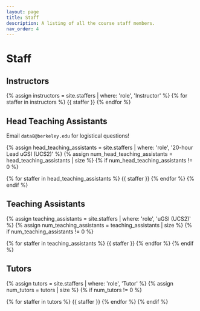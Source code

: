 ```yaml
---
layout: page
title: Staff
description: A listing of all the course staff members.
nav_order: 4
---
```


# **Staff**

<!-- Staff information is stored in the `_staffers` directory and rendered according to the layout file, `_layouts/staffer.html`. -->

## Instructors

<div class="role flex">
{% assign instructors = site.staffers | where: 'role', 'Instructor' %}
{% for staffer in instructors %}
{{ staffer }}
{% endfor %}
</div>

## Head Teaching Assistants

Email `data8@berkeley.edu` for logistical questions!

{% assign head_teaching_assistants = site.staffers | where: 'role', '20-hour Lead uGSI (UCS2)' %}
{% assign num_head_teaching_assistants = head_teaching_assistants | size %}
{% if num_head_teaching_assistants != 0 %}

<div class="role flex">
{% for staffer in head_teaching_assistants %}
{{ staffer }}
{% endfor %}
{% endif %}
</div>

## Teaching Assistants

{% assign teaching_assistants = site.staffers | where: 'role', 'uGSI (UCS2)' %}
{% assign num_teaching_assistants = teaching_assistants | size %}
{% if num_teaching_assistants != 0 %}


<!-- <div class="role flex"> -->
{% for staffer in teaching_assistants %}
{{ staffer }}
{% endfor %}
{% endif %}
<!-- </div> -->

## Tutors
{% assign tutors = site.staffers | where: 'role', 'Tutor' %}
{% assign num_tutors = tutors | size %}
{% if num_tutors != 0 %}

<!-- <div class="role flex"> -->
{% for staffer in tutors %}
{{ staffer }}
{% endfor %}
{% endif %}
<!-- </div> -->